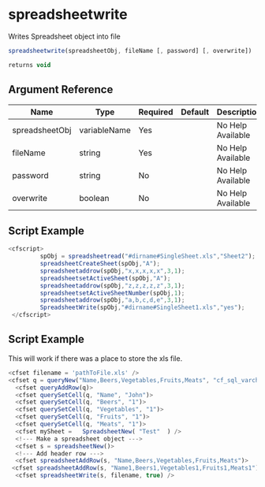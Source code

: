 # spreadsheetwrite

 Writes Spreadsheet object into file

```javascript
spreadsheetwrite(spreadsheetObj, fileName [, password] [, overwrite])
```

```javascript
returns void
```

## Argument Reference

| Name | Type | Required | Default | Description |
| --- | --- | --- | --- | --- |
| spreadsheetObj | variableName | Yes |  | No Help Available |
| fileName | string | Yes |  | No Help Available |
| password | string | No |  | No Help Available |
| overwrite | boolean | No |  | No Help Available |

## Script Example

```javascript
<cfscript> 
         spObj = spreadsheetread("#dirname#SingleSheet.xls","Sheet2"); 
         spreadsheetCreateSheet(spObj,"A"); 
         spreadsheetaddrow(spObj,"x,x,x,x,x",3,1); 
         spreadsheetsetActiveSheet(spObj,"A"); 
         spreadsheetaddrow(spObj,"z,z,z,z,z",3,1); 
         spreadsheetsetActiveSheetNumber(spObj,1); 
         spreadsheetaddrow(spObj,"a,b,c,d,e",3,1); 
         SpreadsheetWrite(spObj,"#dirname#SingleSheet1.xls","yes"); 
 </cfscript>
```

## Script Example

This will work if there was a place to store the xls file.

```javascript
<cfset filename = 'pathToFile.xls' /> 
<cfset q = queryNew("Name,Beers,Vegetables,Fruits,Meats", "cf_sql_varchar,cf_sql_integer,cf_sql_integer,cf_sql_integer,cf_sql_integer")> 
  <cfset queryAddRow(q)> 
  <cfset querySetCell(q, "Name", "John")> 
  <cfset querySetCell(q, "Beers", "1")> 
  <cfset querySetCell(q, "Vegetables", "1")> 
  <cfset querySetCell(q, "Fruits", "1")> 
  <cfset querySetCell(q, "Meats", "1")> 
  <cfset mySheet =   SpreadsheetNew( "Test"  ) /> 
  <!--- Make a spreadsheet object ---> 
  <cfset s = spreadsheetNew()> 
  <!--- Add header row ---> 
  <cfset spreadsheetAddRow(s, "Name,Beers,Vegetables,Fruits,Meats")> 
 <cfset spreadsheetAddRow(s, "Name1,Beers1,Vegetables1,Fruits1,Meats1")>
  <cfset spreadsheetWrite(s, filename, true) />
```
